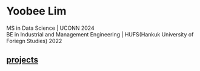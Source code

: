 # Yoobee Lim
MS in Data Science | UCONN 2024 <br />
BE in Industrial and Management Engineering | HUFS(Hankuk University of Foriegn Studies) 2022
## [projects](projects/)


